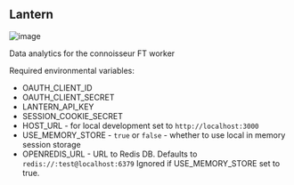 Lantern
------

![image](http://cache3.asset-cache.net/xt/544464663.jpg?v=1&g=fs1%7C0%7CFLS%7C64%7C663&s=1)

Data analytics for the connoisseur FT worker

Required environmental variables:
- OAUTH_CLIENT_ID
- OAUTH_CLIENT_SECRET
- LANTERN_API_KEY
- SESSION_COOKIE_SECRET
- HOST_URL - for local development set to `http://localhost:3000`
- USE_MEMORY_STORE - `true` or `false` - whether to use local in memory session storage
- OPENREDIS_URL - URL to Redis DB. Defaults to `redis://:test@localhost:6379` Ignored if USE_MEMORY_STORE set to true.